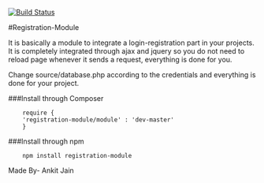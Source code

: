 
<a href="https://continuousphp.com/git-hub/ankitjain28may/registration-module"><img alt="Build Status" src="https://status.continuousphp.com/git-hub/ankitjain28may/registration-module?token=bc2756bb-c28b-4896-a3cb-ca62ef41f3cb&branch=master" /></a>

#Registration-Module

It is basically a module to integrate a login-registration part in your projects.
It is completely integrated through ajax and jquery so you do not need to reload page whenever it sends a request, everything is done for you.

Change source/database.php according to the credentials and everything is done for your project.

###Install through Composer
```
    require {
    'registration-module/module' : 'dev-master'
    }
```

###Install through npm
```
    npm install registration-module
```

Made By- Ankit Jain




